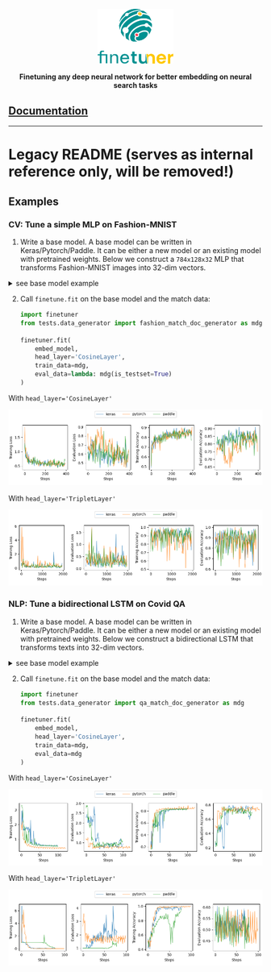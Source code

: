 <p align="center">
<img src="https://github.com/jina-ai/finetuner/blob/main/docs/_static/logo-light.svg?raw=true" alt="Finetuner logo: Finetuner allows one to finetune any deep Neural Network for better embedding on search tasks. It accompanies Jina to deliver the last mile of performance-tuning for neural search applications." width="150px">
</p>


<p align="center">
<b>Finetuning any deep neural network for better embedding on neural search tasks</b>
</p>


## [Documentation](https://finetuner.jina.ai)



--- 

# Legacy README (serves as internal reference only, will be removed!)


## Examples

### CV: Tune a simple MLP on Fashion-MNIST

1. Write a base model. A base model can be written in Keras/Pytorch/Paddle. It can be either a new model or an existing
   model with pretrained weights. Below we construct a `784x128x32` MLP that transforms Fashion-MNIST images into 32-dim
   vectors.

<details>
<summary>see base model example</summary>

  - in Keras:
    ```python
    import tensorflow as tf
    embed_model = tf.keras.Sequential([
                tf.keras.layers.Flatten(input_shape=(28, 28)),
                tf.keras.layers.Dense(128, activation='relu'),
                tf.keras.layers.Dense(32)
            ])
    ```

  - in Pytorch:
      ```python
      import torch
      embed_model = torch.nn.Sequential(
          torch.nn.Flatten(),
          torch.nn.Linear(in_features=28 * 28, out_features=128),
          torch.nn.ReLU(),
          torch.nn.Linear(in_features=128, out_features=32))
      ```

  - in Paddle:
      ```python
      import paddle
      embed_model = paddle.nn.Sequential(
          paddle.nn.Flatten(),
          paddle.nn.Linear(in_features=28 * 28, out_features=128),
          paddle.nn.ReLU(),
          paddle.nn.Linear(in_features=128, out_features=32))
      ```
  
</details>

2. Call `finetune.fit` on the base model and the match data:

    ```python
    import finetuner
    from tests.data_generator import fashion_match_doc_generator as mdg

    finetuner.fit(
        embed_model,
        head_layer='CosineLayer',
        train_data=mdg,
        eval_data=lambda: mdg(is_testset=True)
    )
    ```

With `head_layer='CosineLayer'`

![](.github/mlp.cosine.png)

With `head_layer='TripletLayer'`

![](.github/mlp.triplet.png)

### NLP: Tune a bidirectional LSTM on Covid QA

1. Write a base model. A base model can be written in Keras/Pytorch/Paddle. It can be either a new model or an existing
   model with pretrained weights. Below we construct a bidirectional LSTM that transforms texts into 32-dim
   vectors.

<details>
<summary>see base model example</summary>

   - in Keras:
      ```python
      import tensorflow as tf
      embed_model = tf.keras.Sequential([
         tf.keras.layers.Embedding(input_dim=5000, output_dim=64),
         tf.keras.layers.Bidirectional(tf.keras.layers.LSTM(64)),
         tf.keras.layers.Dense(32)])
      ```

   - in Pytorch:
      ```python
      import torch
      class LastCell(torch.nn.Module):
         def forward(self, x):
             out, _ = x
             return out[:, -1, :]

      embed_model = torch.nn.Sequential(
         torch.nn.Embedding(num_embeddings=5000, embedding_dim=64),
         torch.nn.LSTM(64, 64, bidirectional=True, batch_first=True),
         LastCell(),
         torch.nn.Linear(in_features=2 * 64, out_features=32))
      ```

   - in Paddle:
      ```python
      import paddle
      class LastCell(paddle.nn.Layer):
         def forward(self, x):
             out, _ = x
             return out[:, -1, :]

      embed_model = paddle.nn.Sequential(
         paddle.nn.Embedding(num_embeddings=5000, embedding_dim=64),
         paddle.nn.LSTM(64, 64, direction='bidirectional'),
         LastCell(),
         paddle.nn.Linear(in_features=2 * 64, out_features=32))
      ```

</details>

2. Call `finetune.fit` on the base model and the match data:

    ```python
    import finetuner
    from tests.data_generator import qa_match_doc_generator as mdg

    finetuner.fit(
        embed_model,
        head_layer='CosineLayer',
        train_data=mdg,
        eval_data=mdg
    )
    ```

With `head_layer='CosineLayer'`

![](.github/lstm.cosine.png)

With `head_layer='TripletLayer'`

![](.github/lstm.triplet.png)

